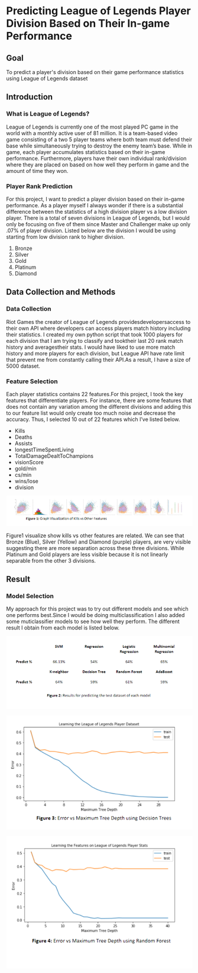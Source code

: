 # Predicting League of Legends Player Division Based on Their In-game Performance

## Goal
To predict a player's division based on their game performance statistics using League of Legends dataset

## Introduction

### What is League of Legends?
League of Legends is currently one of the most played PC game in the world with a monthly active user of 81 million. 
It is a team-based video game consisting of a two 5 player teams where both team must defend their base while simultaneously trying to destroy the enemy team’s base. While in game, each player accumulates statistics based on their in-game performance. Furthermore, players have their own individual rank/division where they are placed on based on how well they perform in game and the amount of time they won.

### Player Rank Prediction 
For this project, I want to predict a player division based on their in-game performance. As a player myself I always wonder if there is a substantial difference between the statistics of a high division player vs a low division player. There is a total of seven divisions in League of Legends, but I would only be focusing on five of them since Master and Challenger make up only .07% of player division. Listed below are the division I would be using starting from low division rank to higher division.

1. Bronze
2. Silver
3. Gold
4. Platinum
5. Diamond

## Data Collection and Methods

### Data Collection 
Riot Games the creator of League of Legends providesdevelopersaccess to their own API where developers can access players match history including their statistics. I created my own python script that took 1000 players for each division that I am trying to classify and tooktheir last 20 rank match history and averagestheir stats. I would have liked to use more match history and more players for each division, but League API have rate limit that prevent me from constantly calling their API.As a result, I have a size of 5000 dataset.

### Feature Selection
Each player statistics contains 22 features.For this project, I took the key features that differentiate players. For instance, there are some features that does not contain any variation among the different divisions and adding this to our feature list would only create too much noise and decrease the accuracy. Thus, I selected 10 out of 22 features which I’ve listed below.

- Kills 
- Deaths
- Assists 
- longestTimeSpentLiving 
- TotalDamageDealtToChampions
- visionScore
- gold/min
- cs/min
- wins/lose
- division

![Image of Figure 1](https://github.com/Abanting00/Player-Rank-Prediction-ML/blob/master/Figures/figure1.PNG)

Figure1 visualize show kills vs other features are related. We can see that Bronze (Blue), Silver (Yellow) and Diamond (purple) players, are very visible suggesting there are more separation across these three divisions. While Platinum and Gold players are less visible because it is not linearly separable from the other 3 divisions.

## Result

### Model Selection 
My approach for this project was to try out different models and see which one performs best.Since I would be doing multiclassification I also added some muticlassifier models to see how well they perform. The different result I obtain from each model is listed below. 

![Image of Figure 1](https://github.com/Abanting00/Player-Rank-Prediction-ML/blob/master/Figures/figure2.PNG)

![Image of Figure 1](https://github.com/Abanting00/Player-Rank-Prediction-ML/blob/master/Figures/figure3.PNG)

![Image of Figure 1](https://github.com/Abanting00/Player-Rank-Prediction-ML/blob/master/Figures/figure4.PNG)





